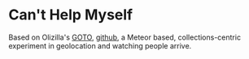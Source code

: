 Can't Help Myself
=================

Based on Olizilla's [GOTO](http://goto.meteor.com), [github](https://github.com/olizilla/goto-meteor), a Meteor based, collections-centric experiment in geolocation and watching people arrive.
